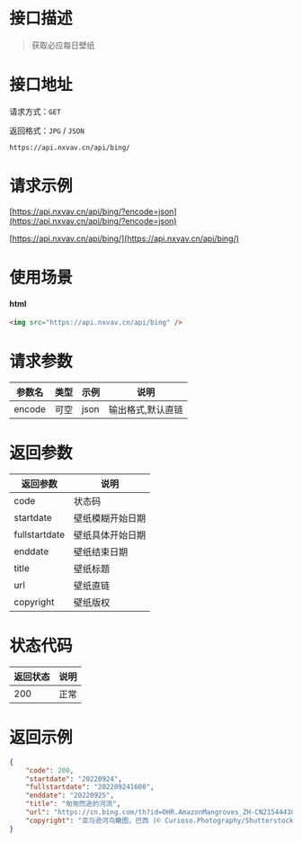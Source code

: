# 接口描述

> 获取必应每日壁纸

# 接口地址

请求方式：`GET`

返回格式：`JPG` / `JSON`

```API
https://api.nxvav.cn/api/bing/
```

# 请求示例

[https://api.nxvav.cn/api/bing/?encode=json](https://api.nxvav.cn/api/bing/?encode=json)

[https://api.nxvav.cn/api/bing/](https://api.nxvav.cn/api/bing/)

# 使用场景

<!-- tabs:start -->

#### **html**

```html
<img src="https://api.nxvav.cn/api/bing" />
```

<!-- tabs:end -->

# 请求参数

| 参数名 | 类型 | 示例 | 说明 |
| ----- | ---- | ---- | ---- |
| encode | 可空 | json | 输出格式,默认直链 |

# 返回参数

| 返回参数 | 说明 |
| ------- | ---- |
| code | 状态码 |
| startdate | 壁纸模糊开始日期 |
| fullstartdate | 壁纸具体开始日期 |
| enddate | 壁纸结束日期 |
| title | 壁纸标题 |
| url | 壁纸直链 |
| copyright | 壁纸版权 |

# 状态代码

| 返回状态 | 说明 |
| ------- | ----- |
| 200 | 正常 |

# 返回示例

```json
{
    "code": 200,
    "startdate": "20220924",
    "fullstartdate": "202209241600",
    "enddate": "20220925",
    "title": "匆匆而逝的河流",
    "url": "https://cn.bing.com/th?id=OHR.AmazonMangroves_ZH-CN2154443859_1920x1080.jpg&rf=LaDigue_1920x1080.jpg&pid=hp",
    "copyright": "亚马逊河鸟瞰图，巴西 (© Curioso.Photography/Shutterstock)"
}
```
